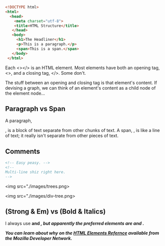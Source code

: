 

```html
<!DOCTYPE html>
<html>
  <head>
    <meta charset="utf-8">
    <title>HTML Structure</title>
   </head>
   <body>
     <h1>The Headliner</h1>
     <p>This is a paragraph.</p>
     <span>This is a span.</span>
   </body>
 </html>  
 ```
 
 Each <></> is an HTML element. Most elements have both an opening tag, <>, and a 
 closing tag, </>.  Some don't. 
 
 The stuff between an opening and closing tag is that element's content.  If devising a graph,
 we can think of an element's content as a child node of the element node...
 
 ## Paragraph vs Span
 A paragraph, <p></p>, is a block of text separate from other chunks of text. A span, <span></span>, is like
 a line of text; it really isn't separate from other pieces of text.
 
 ## Comments
 ```html
 <!-- Easy peasy. -->
 <!--
 Multi-line shiz right here.
 -->
 ```
 
 <img src="./images/trees.png>
 
 <img src="./images/div-tree.png>
 
 ## (Strong & Em) vs (Bold & Italics)
 I always use <b> and <i>, but apparently the preferred elements are <strong> and <em>.
 
 You can learn about why on the [HTML Elements Refernce](https://developer.mozilla.org/en-US/docs/Web/HTML/Element)
 available from the Mozilla Developer Network.
